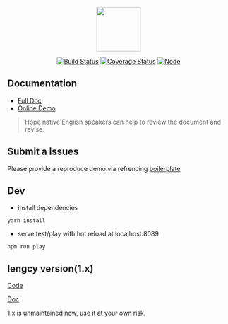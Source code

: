 <p align="center"><a href="https://github.com/njleonzhang/vue-data-tables" target="_blank"><img width="100"src="https://njleonzhang.github.io/vue-data-tables/_media/icon.svg"></a></p>

<p align="center">
  <a href="https://github.com/njleonzhang/vue-data-tables" target="_blank"><img src="https://travis-ci.org/njleonzhang/vue-data-tables.svg?branch=master" alt="Build Status"></a>
  <a href="https://coveralls.io/github/njleonzhang/vue-data-tables?branch=master" target="_blank"><img src='https://coveralls.io/repos/github/njleonzhang/vue-data-tables/badge.svg?branch=master' alt='Coverage Status' /></a>
  <a href="https://www.npmjs.com/package/vue-data-tables" target="_blank"><img src='https://img.shields.io/npm/v/vue-data-tables.svg' alt='Node' /></a>
</p>

## Documentation
* [Full Doc](https://njleonzhang.github.io/vue-data-tables)
* [Online Demo](http://jsfiddle.net/zpczjl/9tp3z4bn/14/)

> Hope native English speakers can help to review the document and revise.

## Submit a issues
Please provide a reproduce demo via refrencing [boilerplate](http://jsfiddle.net/zpczjl/9tp3z4bn/14/)

## Dev

* install dependencies

```
yarn install
```

* serve test/play with hot reload at localhost:8089

```
npm run play
```

## lengcy version(1.x)
[Code](https://github.com/njleonzhang/vue-data-tables/tree/1.x)

[Doc](https://njleonzhang.github.io/vue-data-tables-1.x-doc/)

1.x is unmaintained now, use it at your own risk.
